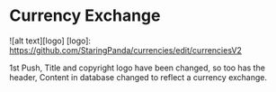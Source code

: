 #                                               Currency Exchange

![alt text][logo]
[logo]: https://github.com/StaringPanda/currencies/edit/currenciesV2


1st Push,
Title and copyright logo have been changed, so too has the header,
Content in database changed to reflect a currency exchange.
